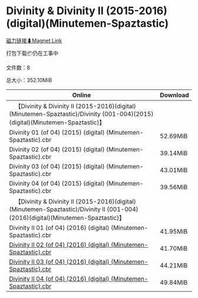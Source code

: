 # Divinity & Divinity II (2015-2016)(digital)(Minutemen-Spaztastic)

[磁力链接⬇Magnet Link](magnet:?xt=urn:btih:87e4f0c25b7d7be1b24447048ec8d6dcc2ed94ee&dn=Divinity%20%26%20Divinity%20II%20%282015-2016%29%28digital%29%28Minutemen-Spaztastic%29)

打包下载📦仍在工事中

文件数：8

总大小：352.10MiB

Online | Download
--- | ---
&emsp;【Divinity & Divinity II (2015-2016)(digital)(Minutemen-Spaztastic)/Divinity (001-004)(2015)(digital)(Minutemen-Spaztastic)】 | 
Divinity 01 (of 04) (2015) (digital) (Minutemen-Spaztastic).cbr | 52.69MiB
Divinity 02 (of 04) (2015) (digital) (Minutemen-Spaztastic).cbr | 39.14MiB
Divinity 03 (of 04) (2015) (digital) (Minutemen-Spaztastic).cbr | 43.01MiB
Divinity 04 (of 04) (2015) (digital) (Minutemen-Spaztastic).cbr | 39.56MiB
&emsp;【Divinity & Divinity II (2015-2016)(digital)(Minutemen-Spaztastic)/Divinity II (001-004)(2016)(digital)(Minutemen-Spaztastic)】 | 
Divinity II 01 (of 04) (2016) (digital) (Minutemen-Spaztastic).cbr | 41.95MiB
[Divinity II 02 (of 04) (2016) (digital) (Minutemen-Spaztastic).cbr](https://github.com/alicewish/markdown/blob/master/comic/Divinity-II-02-of-04-2016-digital-Minutemen-Spaztastic-cbr.md) | 41.70MiB
[Divinity II 03 (of 04) (2016) (digital) (Minutemen-Spaztastic).cbr](https://github.com/alicewish/markdown/blob/master/comic/Divinity-II-03-of-04-2016-digital-Minutemen-Spaztastic-cbr.md) | 44.21MiB
[Divinity II 04 (of 04) (2016) (digital) (Minutemen-Spaztastic).cbr](https://github.com/alicewish/markdown/blob/master/comic/Divinity-II-04-of-04-2016-digital-Minutemen-Spaztastic-cbr.md) | 49.84MiB